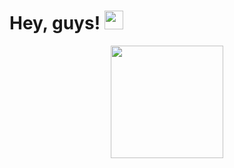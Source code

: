 # Hey, guys! <img src="https://raw.githubusercontent.com/MartinHeinz/MartinHeinz/master/wave.gif" width="30px">



<p align="center">
  <img height="180em" src="https://github-readme-stats.vercel.app/api?username=jgfpedra&show_icons=true&hide_border=true&&count_private=true&include_all_commits=true" />
</p>
